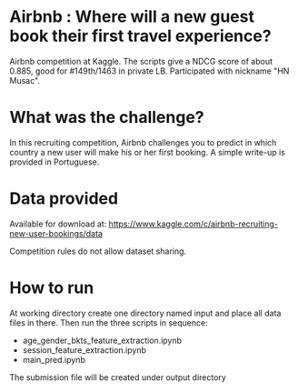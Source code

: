# Airbnb : Where will a new guest book their first travel experience?
Airbnb competition at Kaggle. The scripts give a NDCG score of about 0.885, good for #149th/1463 in private LB.
Participated with nickname "HN Musac".

# What was the challenge?
In this recruiting competition, Airbnb challenges you to predict in which country a new user will make his or her first booking. 
A simple write-up is provided in Portuguese.

# Data provided
Available for download at:
https://www.kaggle.com/c/airbnb-recruiting-new-user-bookings/data

Competition rules do not allow dataset sharing.

# How to run
At working directory create one directory named input and place all data files in there. 
Then run the three scripts in sequence:
* age_gender_bkts_feature_extraction.ipynb
* session_feature_extraction.ipynb
* main_pred.ipynb

The submission file will be created under output directory



